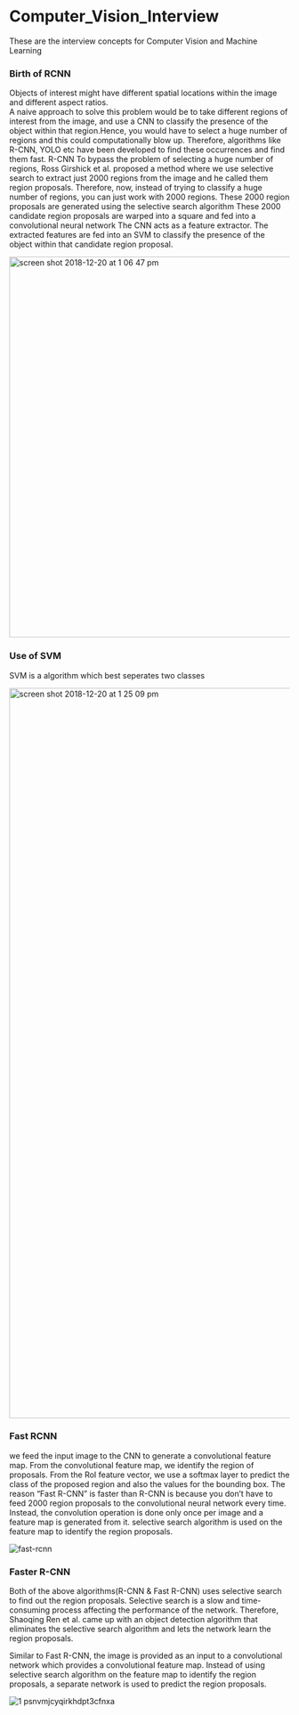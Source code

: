 # Computer_Vision_Interview
These are the interview concepts for Computer Vision and Machine Learning

### Birth of RCNN

Objects of interest might have different spatial locations within the image and different aspect ratios.  
A naive approach to solve this problem would be to take different regions of interest from the image, and use a CNN to classify the presence of the object within that region.Hence, you would have to select a huge number of regions and this could computationally blow up. Therefore, algorithms like R-CNN, YOLO etc have been developed to find these occurrences and find them fast.
R-CNN
To bypass the problem of selecting a huge number of regions, Ross Girshick et al. proposed a method where we use selective search to extract just 2000 regions from the image and he called them region proposals. Therefore, now, instead of trying to classify a huge number of regions, you can just work with 2000 regions. These 2000 region proposals are generated using the selective search algorithm
These 2000 candidate region proposals are warped into a square and fed into a convolutional neural network  The CNN acts as a feature extractor. The extracted features are fed into an SVM to classify the presence of the object within that candidate region proposal.

<img width="684" alt="screen shot 2018-12-20 at 1 06 47 pm" src="https://user-images.githubusercontent.com/17012391/50270735-92522180-0458-11e9-96c3-12819c0b547f.png">

### Use of SVM

SVM is a algorithm which best seperates two classes

<img width="1312" alt="screen shot 2018-12-20 at 1 25 09 pm" src="https://user-images.githubusercontent.com/17012391/50271457-d0e8db80-045a-11e9-83fb-d1324626f6f2.png">

### Fast RCNN

we feed the input image to the CNN to generate a convolutional feature map. From the convolutional feature map, we identify the region of proposals.  From the RoI feature vector, we use a softmax layer to predict the class of the proposed region and also the values for the bounding box. The reason “Fast R-CNN” is faster than R-CNN is because you don’t have to feed 2000 region proposals to the convolutional neural network every time. Instead, the convolution operation is done only once per image and a feature map is generated from it. selective search algorithm is used on the feature map to identify the region proposals.

![fast-rcnn](https://user-images.githubusercontent.com/17012391/50273499-e19c5000-0460-11e9-9496-1cee1b76188f.png)


### Faster R-CNN

Both of the above algorithms(R-CNN & Fast R-CNN) uses selective search to find out the region proposals. Selective search is a slow and time-consuming process affecting the performance of the network. Therefore, Shaoqing Ren et al. came up with an object detection algorithm that eliminates the selective search algorithm and lets the network learn the region proposals.

Similar to Fast R-CNN, the image is provided as an input to a convolutional network which provides a convolutional feature map. Instead of using selective search algorithm on the feature map to identify the region proposals, a separate network is used to predict the region proposals.

![1 psnvmjcyqirkhdpt3cfnxa](https://user-images.githubusercontent.com/17012391/50273520-eb25b800-0460-11e9-88e2-530d990f515c.png)

